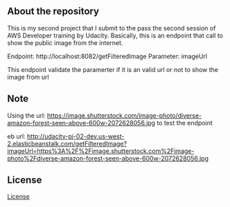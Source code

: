 ## About the repository
This is my second project that I submit to the pass the second session of AWS Developer training by Udacity.
Basically, this is an endpoint that call to show the public image from the internet. 

Endpoint: http://localhost:8082/getFilteredImage
Parameter: imageUrl

This endpoint validate the paramerter if it is an valid url or not to show the image from url

## Note
Using the url: https://image.shutterstock.com/image-photo/diverse-amazon-forest-seen-above-600w-2072628056.jpg
to test the endpoint

eb url: http://udacity-pj-02-dev.us-west-2.elasticbeanstalk.com/getFilteredImage?imageUrl=https%3A%2F%2Fimage.shutterstock.com%2Fimage-photo%2Fdiverse-amazon-forest-seen-above-600w-2072628056.jpg

## License

[License](LICENSE.txt)

